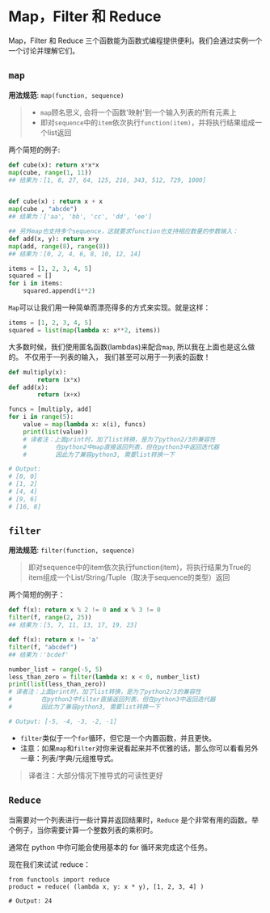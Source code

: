 
# Map，Filter 和 Reduce
Map，Filter 和 Reduce 三个函数能为函数式编程提供便利。我们会通过实例一个一个讨论并理解它们。


## ```map```

**用法规范**: `map(function, sequence)`
> - `map`顾名思义, 会将一个函数'映射'到一个输入列表的所有元素上 
> - 即对`sequence`中的`item`依次执行`function(item)`，并将执行结果组成一个list返回

两个简短的例子:
```python
def cube(x): return x*x*x
map(cube, range(1, 11))
## 结果为：[1, 8, 27, 64, 125, 216, 343, 512, 729, 1000]


def cube(x) : return x + x
map(cube , "abcde")
## 结果为：['aa', 'bb', 'cc', 'dd', 'ee']

## 另外map也支持多个sequence，这就要求function也支持相应数量的参数输入：
def add(x, y): return x+y
map(add, range(8), range(8))
## 结果为：[0, 2, 4, 6, 8, 10, 12, 14]
```

```python
items = [1, 2, 3, 4, 5]
squared = []
for i in items:
    squared.append(i**2)
```

`Map`可以让我们用一种简单而漂亮得多的方式来实现。就是这样：

```python
items = [1, 2, 3, 4, 5]
squared = list(map(lambda x: x**2, items))
```
大多数时候，我们使用匿名函数(lambdas)来配合`map`, 所以我在上面也是这么做的。
 不仅用于一列表的输入， 我们甚至可以用于一列表的函数！

```python
def multiply(x):
        return (x*x)
def add(x):
        return (x+x)

funcs = [multiply, add]
for i in range(5):
    value = map(lambda x: x(i), funcs)
    print(list(value))
    # 译者注：上面print时，加了list转换，是为了python2/3的兼容性
    #        在python2中map直接返回列表，但在python3中返回迭代器
    #        因此为了兼容python3, 需要list转换一下

# Output:
# [0, 0]
# [1, 2]
# [4, 4]
# [9, 6]
# [16, 8]
```




## ```filter```
**用法规范**: `filter(function, sequence)`
> 
> 即对sequence中的item依次执行function(item)，将执行结果为True的item组成一个List/String/Tuple（取决于sequence的类型）返回

两个简短的例子：
```python
def f(x): return x % 2 != 0 and x % 3 != 0
filter(f, range(2, 25))
## 结果为：[5, 7, 11, 13, 17, 19, 23]

def f(x): return x != 'a'
filter(f, "abcdef")
## 结果为：'bcdef'
```

```python
number_list = range(-5, 5)
less_than_zero = filter(lambda x: x < 0, number_list)
print(list(less_than_zero))  
# 译者注：上面print时，加了list转换，是为了python2/3的兼容性
#        在python2中filter直接返回列表，但在python3中返回迭代器
#        因此为了兼容python3, 需要list转换一下

# Output: [-5, -4, -3, -2, -1]
```

- `filter`类似于一个`for`循环，但它是一个内置函数，并且更快。
- 注意：如果`map`和`filter`对你来说看起来并不优雅的话，那么你可以看看另外一章：列表/字典/元组推导式。
> 译者注：大部分情况下推导式的可读性更好





## ```Reduce```

当需要对一个列表进行一些计算并返回结果时，`Reduce` 是个非常有用的函数。举个例子，当你需要计算一个整数列表的乘积时。

通常在 python 中你可能会使用基本的 for 循环来完成这个任务。

现在我们来试试 reduce：

```
from functools import reduce
product = reduce( (lambda x, y: x * y), [1, 2, 3, 4] )

# Output: 24
```

